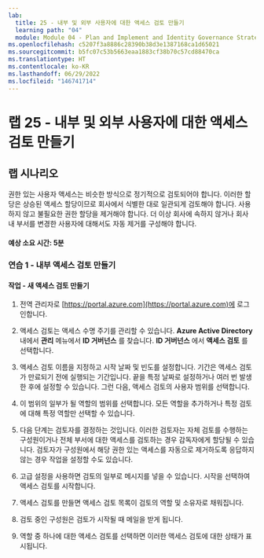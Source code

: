 ```yaml
---
lab:
  title: 25 - 내부 및 외부 사용자에 대한 액세스 검토 만들기
  learning path: "04"
  module: Module 04 - Plan and Implement and Identity Governance Strategy
ms.openlocfilehash: c5207f3a8886c28390b38d3e1387168ca1d65021
ms.sourcegitcommit: b5fc07c53b5663eaa1883cf38b70c57cd88470ca
ms.translationtype: HT
ms.contentlocale: ko-KR
ms.lasthandoff: 06/29/2022
ms.locfileid: "146741714"
---
```

# <a name="lab-25---creating-access-reviews-for-internal-and-external-users"></a>랩 25 - 내부 및 외부 사용자에 대한 액세스 검토 만들기  

## <a name="lab-scenario"></a>랩 시나리오

권한 있는 사용자 액세스는 비슷한 방식으로 정기적으로 검토되어야 합니다.  이러한 할당은 상승된 액세스 할당이므로 회사에서 식별한 대로 일관되게 검토해야 합니다.  사용하지 않고 불필요한 권한 할당을 제거해야 합니다.  더 이상 회사에 속하지 않거나 회사 내 부서를 변경한 사용자에 대해서도 자동 제거를 구성해야 합니다.

#### <a name="estimated-time-5-minutes"></a>예상 소요 시간: 5분

### <a name="exercise-1---create-an-internal-access-review"></a>연습 1 - 내부 액세스 검토 만들기

#### <a name="task---create-a-new-access-review"></a>작업 - 새 액세스 검토 만들기

1. 전역 관리자로 [https://portal.azure.com](https://portal.azure.com)에 로그인합니다.

2. 액세스 검토는 액세스 수명 주기를 관리할 수 있습니다.  **Azure Active Directory** 내에서 **관리** 메뉴에서 **ID 거버넌스** 를 찾습니다.  **ID 거버넌스** 에서 **액세스 검토** 를 선택합니다.

3. 액세스 검토 이름을 지정하고 시작 날짜 및 빈도를 설정합니다. 기간은 액세스 검토가 만료되기 전에 실행되는 기간입니다.  끝을 특정 날짜로 설정하거나 여러 번 발생한 후에 설정할 수 있습니다.  그런 다음, 액세스 검토의 사용자 범위를 선택합니다.

4. 이 범위의 일부가 될 역할의 범위를 선택합니다.  모든 역할을 추가하거나 특정 검토에 대해 특정 역할만 선택할 수 있습니다. 

5. 다음 단계는 검토자를 결정하는 것입니다.  이러한 검토자는 자체 검토를 수행하는 구성원이거나 전체 부서에 대한 액세스를 검토하는 경우 감독자에게 할당될 수 있습니다. 검토자가 구성원에서 해당 권한 있는 액세스를 자동으로 제거하도록 응답하지 않는 경우 작업을 설정할 수도 있습니다.

6. 고급 설정을 사용하면 검토의 일부로 메시지를 넣을 수 있습니다.  시작을 선택하여 액세스 검토를 시작합니다.

7. 액세스 검토를 만들면 액세스 검토 목록이 검토의 역할 및 소유자로 채워집니다.

8. 검토 중인 구성원은 검토가 시작될 때 메일을 받게 됩니다.

9. 역할 중 하나에 대한 액세스 검토를 선택하면 이러한 액세스 검토에 대한 상태가 표시됩니다.

